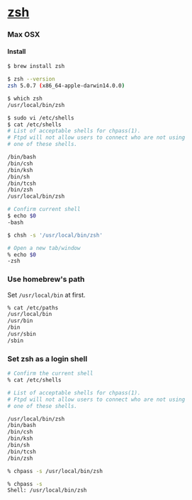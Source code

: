# [zsh](http://www.zsh.org/)

### Max OSX

#### Install
```bash
$ brew install zsh

$ zsh --version
zsh 5.0.7 (x86_64-apple-darwin14.0.0)

$ which zsh
/usr/local/bin/zsh

$ sudo vi /etc/shells
$ cat /etc/shells
# List of acceptable shells for chpass(1).
# Ftpd will not allow users to connect who are not using
# one of these shells.

/bin/bash
/bin/csh
/bin/ksh
/bin/sh
/bin/tcsh
/bin/zsh
/usr/local/bin/zsh

# Confirm current shell
$ echo $0
-bash

$ chsh -s '/usr/local/bin/zsh'

# Open a new tab/window
% echo $0
-zsh
```
### Use homebrew's path
Set ```/usr/local/bin``` at first.
```bash
% cat /etc/paths
/usr/local/bin
/usr/bin
/bin
/usr/sbin
/sbin
```

### Set zsh as a login shell
```bash
# Confirm the current shell
% cat /etc/shells

# List of acceptable shells for chpass(1).
# Ftpd will not allow users to connect who are not using
# one of these shells.

/usr/local/bin/zsh
/bin/bash
/bin/csh
/bin/ksh
/bin/sh
/bin/tcsh
/bin/zsh

% chpass -s /usr/local/bin/zsh

% chpass -s
Shell: /usr/local/bin/zsh
```

